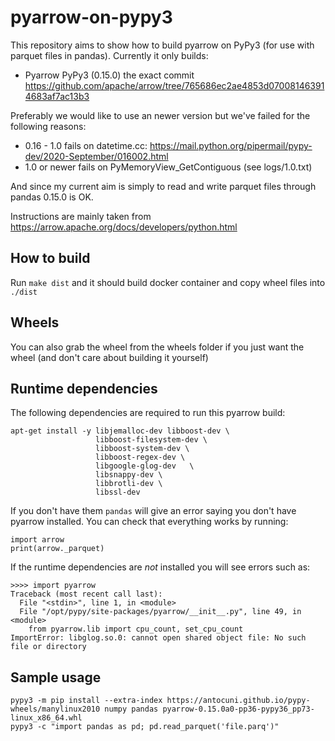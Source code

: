# pyarrow-on-pypy3
This repository aims to show how to build pyarrow on PyPy3 (for use with parquet files in pandas). Currently it only builds:

- Pyarrow PyPy3 (0.15.0) the exact commit https://github.com/apache/arrow/tree/765686ec2ae4853d070081463914683af7ac13b3

Preferably we would like to use an newer version but we've failed for the following reasons:

- 0.16 - 1.0 fails on datetime.cc: https://mail.python.org/pipermail/pypy-dev/2020-September/016002.html
- 1.0 or newer fails on PyMemoryView_GetContiguous (see logs/1.0.txt)

And since my current aim is simply to read and write parquet files through pandas 0.15.0 is OK.

Instructions are mainly taken from https://arrow.apache.org/docs/developers/python.html

## How to build
Run `make dist` and it should build docker container and copy wheel files into `./dist`

## Wheels
You can also grab the wheel from the wheels folder if you just want the wheel (and don't care about building it yourself)

## Runtime dependencies
The following dependencies are required to run this pyarrow build:

```
apt-get install -y libjemalloc-dev libboost-dev \
                   libboost-filesystem-dev \
                   libboost-system-dev \
                   libboost-regex-dev \
                   libgoogle-glog-dev   \
                   libsnappy-dev \
                   libbrotli-dev \
                   libssl-dev
```

If you don't have them `pandas` will give an error saying you don't have pyarrow installed.
You can check that everything works by running:

```
import arrow
print(arrow._parquet)
```

If the runtime dependencies are *not* installed you will see errors such as:

```
>>>> import pyarrow
Traceback (most recent call last):
  File "<stdin>", line 1, in <module>
  File "/opt/pypy/site-packages/pyarrow/__init__.py", line 49, in <module>
    from pyarrow.lib import cpu_count, set_cpu_count
ImportError: libglog.so.0: cannot open shared object file: No such file or directory
```

## Sample usage
```
pypy3 -m pip install --extra-index https://antocuni.github.io/pypy-wheels/manylinux2010 numpy pandas pyarrow-0.15.0a0-pp36-pypy36_pp73-linux_x86_64.whl
pypy3 -c "import pandas as pd; pd.read_parquet('file.parq')"
```
